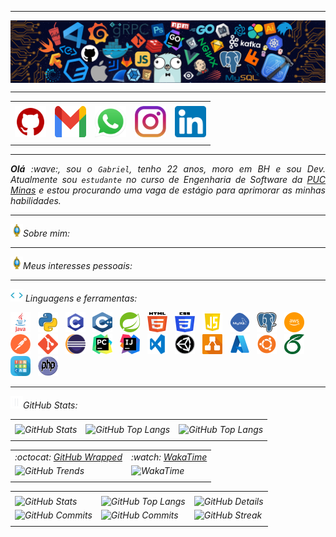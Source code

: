 <!-- Olá, esse é meu readme, fique à vontade para utilizá-lo como quiser! -->

-----

<div>
<img align="center" alt="Header" src="https://github.com/gabriel6988/gabriel6988/blob/main/img/github-header-image (3).png?raw=true"/>
</div>

-----

<div align="center">
<table>
<tr>
 <td align="center" colspan="11"></td>
</tr>
<tr>
<td><a href="https://github.com/gabriel6988" target="_blank"><img src="https://github.com/gabriel6988/gabriel6988/blob/main/img/github.png?raw=true" width="50px" height="50px"/></a>
</td>
<td><a href="mailto:gabrielfgalindo@gmail.com" target="_blank"><img src="https://github.com/gabriel6988/gabriel6988/blob/main/img/gmail.png?raw=true" width="50px" height="50px"/></a>
</td>
<td><a href="https://wa.me/5531993888212" target="_blank"><img src="https://github.com/gabriel6988/gabriel6988/blob/main/img/wpp.png?raw=true" width="50px" height="50px"/></a>
</td>
<td><a href="https://www.instagram.com/gabrielfgalindo/" target="_blank"><img src="https://github.com/gabriel6988/gabriel6988/blob/main/img/insta.png?raw=true" width="50px" height="50px"/></a>
</td>
<td><a href="https://www.linkedin.com/in/gabrielfgalindo/" target="_blank"><img src="https://github.com/gabriel6988/gabriel6988/blob/main/img/linkedin.png?raw=true" width="50px" height="50px"/></a>
</td>
</tr>
<tr>
 <td align="center" colspan="11"></td>
</tr> 
</table>

-----

</div>
<div align="justify">
<i><b>Olá</b> :wave:, sou o <code>Gabriel</code>, tenho 22 anos, moro em BH e sou Dev. Atualmente sou <code>estudante</code> no curso de Engenharia de Software da <a href="https://www.pucminas.br/" target="_blank">PUC Minas</a> e estou procurando uma vaga de estágio para aprimorar as minhas habilidades.
</div>

-----

<img height="20" alt="GIF" src="https://github.com/gabriel6988/gabriel6988/blob/main/img/soulgem.gif?raw=true"/>Sobre mim:

<div align="justify">
</div>

-----

<div>
<img height="20" alt="GIF" src="https://github.com/gabriel6988/gabriel6988/blob/main/img/soulgem.gif?raw=true"/>Meus interesses pessoais:
</div>

-----

<div>
<img height="20" alt="GIF" src="https://github.com/gabriel6988/gabriel6988/blob/main/img/skills.gif?raw=true"/>&nbsp;Linguagens e ferramentas:

<code><a href="https://www.java.com/pt-BR/" target="_blank"><img width="32" height="32" src="https://github.com/gabriel6988/gabriel6988/blob/main/img/java.png?raw=true"/></a></code>
&nbsp;
<code><a href="https://www.python.org/" target="_blank"><img width="32" height="32" src="https://github.com/gabriel6988/gabriel6988/blob/main/img/python.png?raw=true"/></a></code>
&nbsp;
<code><a href="https://www.open-std.org/jtc1/sc22/wg14/" target="_blank"><img width="32" height="32" src="https://github.com/gabriel6988/gabriel6988/blob/main/img/c.png?raw=true"/></a></code>
&nbsp;
<code><a href="https://isocpp.org/" target="_blank"><img width="32" height="32" src="https://github.com/gabriel6988/gabriel6988/blob/main/img/cpp.svg?raw=true"/></a></code>
&nbsp;
<code><a href="https://spring.io/" target="_blank"><img width="32" height="32" src="https://github.com/gabriel6988/gabriel6988/blob/main/img/spring.png?raw=true"/></a></code>
&nbsp;
<code><a href="https://www.w3schools.com/html/" target="_blank"><img width="32" height="32" src="https://github.com/gabriel6988/gabriel6988/blob/main/img/html.svg?raw=true"/></a></code>
&nbsp; 
<code><a href="https://www.w3schools.com/css/" target="_blank"><img width="32" height="32" src="https://github.com/gabriel6988/gabriel6988/blob/main/img/css.svg?raw=true"/></a></code>
&nbsp; 
<code><a href="https://www.w3schools.com/js/" target="_blank"><img width="32" height="32" src="https://github.com/gabriel6988/gabriel6988/blob/main/img/javascript.png?raw=true"/></a></code>
&nbsp;
<code><a href="https://www.mysql.com/" target="_blank"><img width="32" height="32" src="https://github.com/gabriel6988/gabriel6988/blob/main/img/mysql.png?raw=true"/></a></code>
&nbsp; 
<code><a href="https://www.postgresql.org/" target="_blank"><img width="32" height="32" src="https://github.com/gabriel6988/gabriel6988/blob/main/img/postgresql.png?raw=true"/></a></code>
&nbsp;
<code><a href="https://aws.amazon.com/pt/" target="_blank"><img width="32" height="32" src="https://github.com/gabriel6988/gabriel6988/blob/main/img/aws.png?raw=true"/></a></code>
&nbsp;
<code><a href="https://www.postman.com/" target="_blank"><img width="32" height="32" src="https://github.com/gabriel6988/gabriel6988/blob/main/img/postman.png?raw=true"/></a></code>
&nbsp;
<code><a href="https://git-scm.com/" target="_blank"><img width="32" height="32" src="https://github.com/gabriel6988/gabriel6988/blob/main/img/git.png?raw=true"/></a></code>
&nbsp;
<code><a href="https://www.eclipse.org/downloads/" target="_blank"><img width="32" height="32" src="https://github.com/gabriel6988/gabriel6988/blob/main/img/eclipse.png?raw=true"/></a></code>
&nbsp;
<code><a href="https://www.jetbrains.com/pt-br/pycharm/download/" target="_blank"><img width="32" height="32" src="https://github.com/gabriel6988/gabriel6988/blob/main/img/pycharm.png?raw=true"/></a></code>
&nbsp;
<code><a href="https://www.jetbrains.com/idea/" target="_blank"><img width="32" height="32" src="https://github.com/gabriel6988/gabriel6988/blob/main/img/intellij.png?raw=true"/></a></code>
&nbsp;
<code><a href="https://code.visualstudio.com/" target="_blank"><img width="32" height="32" src="https://github.com/gabriel6988/gabriel6988/blob/main/img/vsc.png?raw=true"/></a></code>
&nbsp;
<code><a href="https://unity.com/pt" target="_blank"><img width="32" height="32" src="https://github.com/gabriel6988/gabriel6988/blob/main/img/unity.png?raw=true"/></a></code>
&nbsp;
<code><a href="https://www.drawio.com" target="_blank"><img width="32" height="32" src="https://github.com/gabriel6988/gabriel6988/blob/main/img/draw.io.png?raw=true"/></a></code>
&nbsp;
<code><a href="https://azure.microsoft.com/pt-br" target="_blank"><img width="32" height="32" src="https://github.com/gabriel6988/gabriel6988/blob/main/img/azure.png?raw=true"/></a></code>
&nbsp;
<code><a href="https://ubuntu.com/download" target="_blank"><img width="32" height="32" src="https://github.com/gabriel6988/gabriel6988/blob/main/img/ubuntu.png?raw=true"/></a></code>
&nbsp;
<code><a href="https://www.overleaf.com" target="_blank"><img width="32" height="32" src="https://github.com/gabriel6988/gabriel6988/blob/main/img/overleaf.png?raw=true"/></a></code>
&nbsp;
<code><a href="https://www.tinkercad.com" target="_blank"><img width="32" height="32" src="https://github.com/gabriel6988/gabriel6988/blob/main/img/tinkercad (1).png?raw=true"/></a></code>
&nbsp;
<code><a href="https://www.php.net" target="_blank"><img width="32" height="32" src="https://github.com/gabriel6988/gabriel6988/blob/main/img/php.png?raw=true"/></a></code>
&nbsp;
</div>

-----

<div>
 <img height="20" alt="GIF" src="https://github.com/gabriel6988/gabriel6988/blob/main/img/graphic.gif?raw=true"/>GitHub Stats:
 
 <div align="center">
 <table>
 <tr>
  <td align="center" colspan="3"></td>
 </tr> 
 <tr>
 <td>
 <img alt="GitHub Stats" src="https://github-readme-stats.vercel.app/api?username=gabriel6988&show=reviews,discussions_started,discussions_answered,prs_merged,prs_merged_percentage&rank_icon=percentile&theme=dark&locale=pt-br&card_width=480"/>
 </td>
 <td>
 <img alt="GitHub Top Langs" src="https://github-readme-stats.vercel.app/api/top-langs/?username=gabriel6988&theme=dark&locale=pt-br&langs_count=7"/>
 </td>
 <td>
 <img alt="GitHub Top Langs" src="https://github-readme-stats.vercel.app/api/top-langs/?username=gabriel6988&layout=pie&theme=dark&locale=pt-br"/>
 </td>
 </tr>
 <tr>
  <td align="center" colspan="3"></td>
 </tr> 
 </table>
 <table>
 <tr>
  <td align="center">:octocat: <a href="https://www.githubwrapped.io/gabriel6988" target="_blank">GitHub Wrapped</a></td>
  <td align="center">:watch: <a href="https://wakatime.com/@gabriel6988">WakaTime</a></td>
 </tr>
 <tr>
 <td>
 <img alt="GitHub Trends" src="https://api.githubtrends.io/user/svg/gabriel6988/repos?time_range=one_year&loc_metric=changed&theme=dark"/>
 </td>
 <td>
 <img alt="WakaTime" src="https://github-readme-stats.vercel.app/api/wakatime?username=gabriel6988&theme=dark&layout=compact"/>
 </td>
</tr>
<tr>
 <td align="center"></td>
 <td align="center"></td>
</tr> 
</table>
<table>
<tr>
 <td align="center" colspan="3"></td>
</tr> 
<tr>
<td>
<img alt="GitHub Stats" width="200px" src="http://github-profile-summary-cards.vercel.app/api/cards/stats?username=gabriel6988&theme=github_dark"/>
</td>
<td>
<img alt="GitHub Top Langs" width="200px" src="http://github-profile-summary-cards.vercel.app/api/cards/repos-per-language?username=gabriel6988&theme=github_dark"/>
</td>
<td>
<img alt="GitHub Details" width="420px" src="http://github-profile-summary-cards.vercel.app/api/cards/profile-details?username=gabriel6988&theme=github_dark"/>
</td>
</tr>
<tr>
<td>
<img alt="GitHub Commits" width="200px" src="http://github-profile-summary-cards.vercel.app/api/cards/productive-time?username=gabriel6988&theme=github_dark&utcOffset=8"/>
</td>
<td>
<img alt="GitHub Commits" width="200px" src="http://github-profile-summary-cards.vercel.app/api/cards/most-commit-language?username=gabriel6988&theme=github_dark"/>
</td>
<td>
<img alt="GitHub Streak" width="420px" src="https://streak-stats.demolab.com?user=gabriel6988&theme=dark&locale=pt_BR&date_format=j%20M%5B%20Y%5D"/>
</td>
</tr>
<tr>
 <td align="center" colspan="3"></td>
</tr> 
</table>
</div>
</div>
</div>
